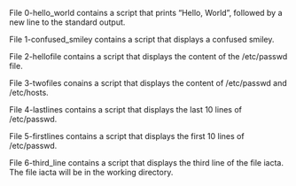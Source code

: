 File 0-hello_world contains a script that prints “Hello, World”, followed by a new line to the standard output.

File 1-confused_smiley contains a script that displays a confused smiley.

File 2-hellofile contains a script that displays the content of the /etc/passwd file.

File 3-twofiles conains a script that displays  the content of /etc/passwd and /etc/hosts.

File 4-lastlines contains a script that displays the last 10 lines of /etc/passwd.

File 5-firstlines contains a script that displays the first 10 lines of /etc/passwd.

File 6-third_line contains a script that displays the third line of the file iacta.
The file iacta will be in the working directory.
